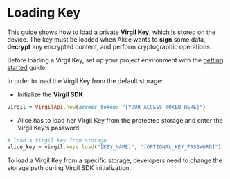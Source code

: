 # Loading Key

This guide shows how to load a private **Virgil Key**, which is stored on the device. The key must be loaded when Alice wants to **sign** some data, **decrypt** any encrypted content, and perform cryptographic operations.

Before loading a Virgil Key, set up your project environment with the [getting started](/docs/guides/configuration/client.md) guide.

In order to load the Virgil Key from the default storage:

- Initialize the **Virgil SDK**

```ruby
virgil = VirgilApi.new(access_token: "[YOUR_ACCESS_TOKEN_HERE]")
```

- Alice has to load her Virgil Key from the protected storage and enter the Virgil Key's password:

```ruby
# load a Virgil Key from storage
alice_key = virgil.keys.load("[KEY_NAME]", "[OPTIONAL_KEY_PASSWORD]")
```

To load a Virgil Key from a specific storage, developers need to change the storage path during Virgil SDK initialization.
